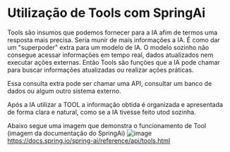 # Utilização de Tools com SpringAi 
Tools são insumos que podemos fornecer para a IA afim de termos uma resposta mais precisa. Seria munir de mais informações a IA. É como dar um "superpoder" extra para um modelo de IA. O modelo sozinho não consegue acessar informações em tempo real, dados atualizados nem executar ações externas. Então Tools são funções que a IA pode chamar para buscar informações atualizadas ou realizar ações práticas.

Essa consulta extra pode ser chamar uma API, consultar um banco de dados ou algum outro sistema externo.

Após a IA utilizar a TOOL a informação obtida é organizada e apresentada de forma clara e natural, como se a IA tivesse feito utod sozinha.

Abaixo segue uma imagem que demonstra o funcionamento de Tool (imagem da documentação do SpringAi)
![image](https://github.com/user-attachments/assets/ff69a702-397c-4e91-9673-78253100c9a5)
https://docs.spring.io/spring-ai/reference/api/tools.html
